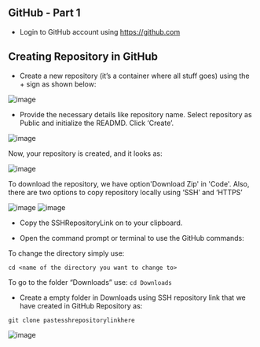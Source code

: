 ## GitHub - Part 1

- Login to GitHub account using https://github.com

## Creating Repository in GitHub

- Create a new repository (it’s a container where all stuff goes) using the + sign as shown below: 

![image](https://user-images.githubusercontent.com/25001852/86895774-991bb480-c122-11ea-9e0a-0e6ab95c397b.png)

- Provide the necessary details like repository name. Select repository as Public and initialize the READMD. Click ‘Create’.

![image](https://user-images.githubusercontent.com/25001852/86910859-f3734000-c137-11ea-89cd-763ad102f971.png)

Now, your repository is created, and it looks as:

![image](https://user-images.githubusercontent.com/25001852/86910903-0b4ac400-c138-11ea-89f8-4a39e7d3e459.png)

To download the repository, we have option'Download Zip' in 'Code'. Also, there are two options to copy repository locally using ‘SSH’ and ‘HTTPS’ 

![image](https://user-images.githubusercontent.com/25001852/86896805-2e6b7880-c124-11ea-9c3e-fc7b43a47cc9.png)
![image](https://user-images.githubusercontent.com/25001852/86896922-5d81ea00-c124-11ea-852a-d0dc5d9d135a.png)

- Copy the SSHRepositoryLink on to your clipboard.

- Open the command prompt or terminal to use the GitHub commands:

To change the directory simply use: 

`cd <name of the directory you want to change to>`

To go to the folder “Downloads” use: `cd Downloads`

- Create a empty folder in Downloads using SSH repository link that we have created in GitHub Repository as: 

`git clone pastesshrepositorylinkhere`

![image](https://user-images.githubusercontent.com/25001852/86911345-ce330180-c138-11ea-9f97-966489c07c72.png)


